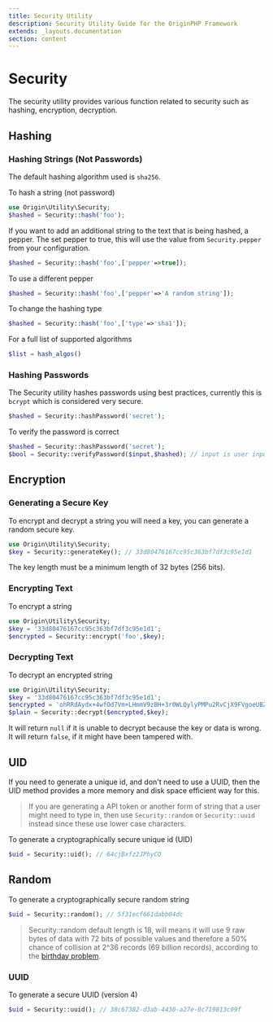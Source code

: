 ```yaml
---
title: Security Utility
description: Security Utility Guide for the OriginPHP Framework
extends: _layouts.documentation
section: content
---
```

# Security

The security utility provides various function related to security such as hashing, encryption, decryption.

## Hashing

### Hashing Strings (Not Passwords)

The default hashing algorithm used is `sha256`.

To hash a string (not password)

```php
use Origin\Utility\Security;
$hashed = Security::hash('foo');
```

If you want to add an additional string to the text that is being hashed, a pepper. The set pepper to true, this will use the value from `Security.pepper` from your configuration.

```php
$hashed = Security::hash('foo',['pepper'=>true]);
```

To use a different pepper

```php
$hashed = Security::hash('foo',['pepper'=>'A random string']);
```

To change the hashing type

```php
$hashed = Security::hash('foo',['type'=>'sha1']);
```

For a full list of supported algorithms

```php
$list = hash_algos()
```

### Hashing Passwords

The Security utility hashes passwords using best practices, currently this is `bcrypt` which is considered
very secure.

```php
$hashed = Security::hashPassword('secret');
```

To verify the password is correct

```php
$hashed = Security::hashPassword('secret');
$bool = Security::verifyPassword($input,$hashed); // input is user inputted password
```

## Encryption

### Generating a Secure Key

To encrypt and decrypt a string you will need a key, you can generate a random secure key.

```php
use Origin\Utility\Security;
$key = Security::generateKey(); // 33d80476167cc95c363bf7df3c95e1d1
```

The key length must be a minimum length of 32 bytes (256 bits).

### Encrypting Text

To encrypt a string

```php
use Origin\Utility\Security;
$key = '33d80476167cc95c363bf7df3c95e1d1';
$encrypted = Security::encrypt('foo',$key); 
```

### Decrypting Text

To decrypt an encrypted string

```php
use Origin\Utility\Security;
$key = '33d80476167cc95c363bf7df3c95e1d1';
$encrypted = 'ohRRdAydx+4wfOd7Vm+LHmmV9zBH+3r0WLQylyPMPu2RvCjX9FVgoeUBZuLYBTLM4x9NeZX7U0bUvE1bucATSQ==';
$plain = Security::decrypt($encrypted,$key);
```

It will return `null` if it is unable to decrypt because the key or data is wrong. It will return `false`, if it might have been tampered with.

## UID

If you need to generate a unique id, and don't need to use a UUID, then the UID method provides a more memory and disk space efficient way for this.

> If you are generating a API token or another form of string that a user might need to type in, then use `Security::random` or `Security::uuid` instead since these use lower case characters.

To generate a cryptographically secure unique id (UID)

```php
$uid = Security::uid(); // 64cjBxfz2JPhyCQ
```

## Random

To generate a cryptographically secure random string

```php
$uid = Security::random(); // 5f31ecf661dabb04dc
```

> Security::random default length is 18, will means it will use 9 raw bytes of data with 72 bits of possible values and therefore a 50% chance of collision at 2^36 records (69 billion records), according to the [birthday problem](https://en.wikipedia.org/wiki/Birthday_problem).

### UUID

To generate a secure UUID (version 4)

```php
$uid = Security::uuid(); // 38c67382-d3ab-4430-a27e-0c719813c09f
```